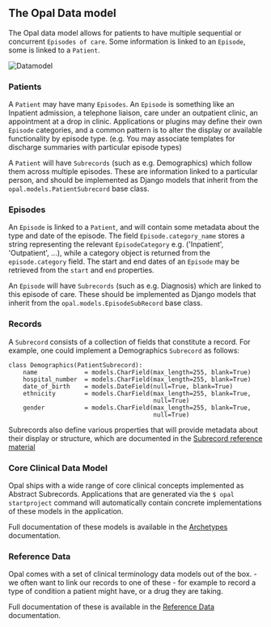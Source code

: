 ## The Opal Data model

The Opal data model allows for patients to have multiple sequential or concurrent
`Episodes of care`. Some information is linked to an `Episode`, some is linked to
a `Patient`.

![Datamodel](../img/OPAL.datamodel.png)

### Patients

A `Patient` may have many `Episodes`. An `Episode` is something like an Inpatient admission,
a telephone liaison, care under an outpatient clinic, an appointment at a drop in clinic.
Applications or plugins may define their own `Episode` categories, and a common pattern is to
alter the display or available functionality by episode type. (e.g. You may associate
templates for discharge summaries with particular episode types)

A `Patient` will have `Subrecords` (such as e.g. Demographics) which follow them across multiple
episodes. These are information linked to a particular person, and should be implemented as
Django models that inherit from the `opal.models.PatientSubrecord` base class.

### Episodes

An `Episode` is linked to a `Patient`, and will contain some metadata about the type and date
of the episode. The field `Episode.category_name` stores a string representing the relevant
`EpisodeCategory` e.g. ('Inpatient', 'Outpatient', ...), while a category object is returned
from the `episode.category` field. The start and end dates of an `Episode` may be retrieved
from the `start` and `end` properties.

An `Episode` will have `Subrecords` (such as e.g. Diagnosis) which are linked to this episode of
care. These should be implemented as Django models that inherit from the `opal.models.EpisodeSubRecord`
base class.

### Records

A `Subrecord` consists of a collection of fields that constitute a record. For example, one could
implement a Demographics `Subrecord` as follows:

    class Demographics(PatientSubrecord):
        name             = models.CharField(max_length=255, blank=True)
        hospital_number  = models.CharField(max_length=255, blank=True)
        date_of_birth    = models.DateField(null=True, blank=True)
        ethnicity        = models.CharField(max_length=255, blank=True,
                                            null=True)
        gender           = models.CharField(max_length=255, blank=True,
                                            null=True)


Subrecords also define various properties that will provide metadata about their
display or structure, which are documented in the
[Subrecord reference material](../reference/subrecords.md)

### Core Clinical Data Model

Opal ships with a wide range of core clinical concepts implemented as Abstract Subrecords.
Applications that are generated via the `$ opal startproject` command will automatically
contain concrete implementations of these models in the application.

Full documentation of these models is available in the [Archetypes](archetypes.md) documentation.

### Reference Data

Opal comes with a set of clinical terminology data models out of the box. - we often
want to link our records to one of these - for example to record a type of condition
a patient might have, or a drug they are taking.

Full documentation of these is available in the [Reference Data](referencedata.md) documentation.
